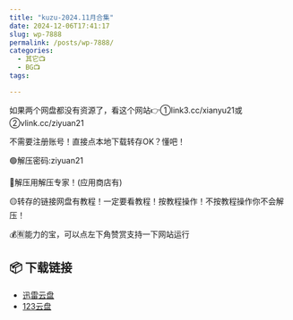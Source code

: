 ```yaml
---
title: "kuzu-2024.11月合集"
date: 2024-12-06T17:41:17
slug: wp-7888
permalink: /posts/wp-7888/
categories:
  - 其它📺
  - BG📺
tags:

---
```


如果两个网盘都没有资源了，看这个网站👉①link3.cc/xianyu21或②vlink.cc/ziyuan21

不需要注册账号！直接点本地下载转存OK？懂吧！

🟢解压密码:ziyuan21

🔵解压用解压专家！(应用商店有)

🟡转存的链接网盘有教程！一定要看教程！按教程操作！不按教程操作你不会解压！

💰🈶能力的宝，可以点左下角赞赏支持一下网站运行

## 📦 下载链接
- [迅雷云盘](https://blziyuan21.com/pay-download/7888?key=1c3de57c0d&down_id=0)
- [123云盘](https://blziyuan21.com/pay-download/7888?key=1c3de57c0d&down_id=1)


